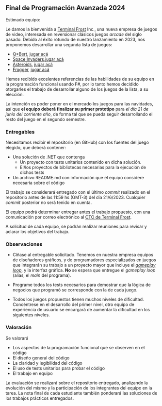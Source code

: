 ## Final de Programación Avanzada 2024

Estimado equipo:

Le damos la bienvenida a  [Terminal Frost](https://open.spotify.com/track/4hO2y5DRbeMppklIroS1O8?si=ed84f4fe14ed41e5) Inc., 
una nueva empresa de juegos de video, interesada en reversionar clásicos juegos _arcade_ del siglo pasado. Debido al éxito
rotundo de nuestro lanzamiento en 2023, nos proponemos desarrollar una segunda lista de juegos:

- [Q*Bert](https://www.youtube.com/watch?v=HKIbhaQfs-A), [jugar acá](https://www.playretrogames.com/5659-q-bert)
- [Space Invaders](https://www.youtube.com/watch?v=uGjgxwiemms),[jugar acá](https://www.playretrogames.com/3022-space-invaders-the-original-game)
- [Asteroids](https://www.youtube.com/watch?v=WYSupJ5r2zo), [jugar acá](https://www.playretrogames.com/7937-asteroids)
- [Frogger](https://www.youtube.com/watch?v=WNrz9_Fe-Us&t=108s), [jugar acá](https://www.playretrogames.com/3814-frogger)


Hemos recibido excelentes referencias de las habilidades de su equipo en la programación funcional
usando F#, por lo tanto hemos decidido otorgarles el trabajo de desarrollar alguno de los juegos
de la lista, a su elección.

La intención es poder poner en el mercado los juegos para las navidades, así que
**el equipo deberá finalizar su primer prototipo** para *el día 21 de junio del corriente año*, de forma tal
que se pueda seguir desarrollando el resto del juego en el segundo semestre. 

### Entregables

Necesitamos recibir el repositorio (en GitHub) con los fuentes del juego elegido, que deberá contener:

- Una solución de .NET que contenga
  - Un proyecto con tests unitarios contenido en dicha solución.
  - El/los proyectos de bibliotecas necesarias para la ejecución de dichos tests
- Un archivo README.md con información que el equipo considere necesaria sobre el código

El trabajo se considerará entregado con el último _commit_ realizado en el repositorio antes de las 11:59 hs (GMT-3) del día 21/6/2023. Cualquier _commit_ posterior no será tenido en cuenta. 

El equipo podrá determinar entregar antes el trabajo propuesto, con una
comunicación por correo electrónico al [CTO de Terminal Frost](mailto:fcolavecchia@gmail.com).

A solicitud de cada equipo, se podrán realizar reuniones para revisar y aclarar los objetivos del trabajo. 

### Observaciones

- Cíñase al entregable solicitado. Tenemos en nuestra empresa equipos de diseñadores gráficos, y de programadores
  especializados en juegos que integrarán su trabajo a un proyecto mayor que incluye el [_gameplay loop_](https://markdangerchen.net/courses/236/guardiola.gameplay%20loop.pdf), y la interfaz gráfica. **No** se espera que entregue el _gameplay loop_ (alias, el _main_ del programa).

- Programe todos los tests necesarios para demostrar que la lógica de negocios que programó se corresponde con la de cada juego.

- Todos los juegos propuestos tienen muchos niveles de dificultad. Concéntrese en el desarrollo del primer nivel, otro equipo de experiencia de usuario se encargará de aumentar la dificultad en los siguientes niveles. 

### Valoración

Se valorará 
- Los aspectos de la programación funcional que se observen en el código
- El diseño general del código 
- La claridad y legibilidad del código
- El uso de tests unitarios para probar el código
- El trabajo en equipo

La evaluación se realizará sobre el repositorio entregado, analizando la evolución del mismo y la participación de los integrantes del equipo en la tarea.
La nota final de cada estudiante también ponderará las soluciones de los trabajos prácticos entregados.







